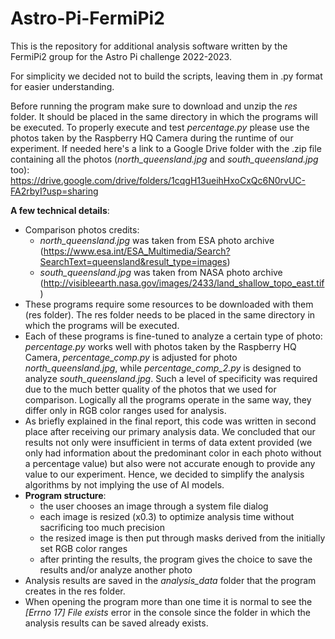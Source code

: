# Astro-Pi-FermiPi2

This is the repository for additional analysis software written by the FermiPi2 group for the Astro Pi challenge 2022-2023.

For simplicity we decided not to build the scripts, leaving them in .py format for easier understanding. 

Before running the program make sure to download and unzip the _res_ folder. It should be placed in the same directory in which the programs will be executed.
To properly execute and test _percentage.py_ please use the photos taken by the Raspberry HQ Camera during the runtime of our experiment. If needed here's a link to a Google Drive folder with the .zip file containing all the photos (_north_queensland.jpg_ and _south_queensland.jpg_ too): 
https://drive.google.com/drive/folders/1cqgH13ueihHxoCxQc6N0rvUC-FA2rbyI?usp=sharing

**A few technical details**:

- Comparison photos credits:
    - _north_queensland.jpg_ was taken from ESA photo archive (https://www.esa.int/ESA_Multimedia/Search?SearchText=queensland&result_type=images)
    - _south_queensland.jpg_ was taken from NASA photo archive (http://visibleearth.nasa.gov/images/2433/land_shallow_topo_east.tif)
- These programs require some resources to be downloaded with them (res folder). The res folder needs to be placed in the same directory in which the programs will be executed.
- Each of these programs is fine-tuned to analyze a certain type of photo: _percentage.py_ works well with photos taken by the Raspberry HQ Camera, _percentage_comp.py_ is adjusted for photo _north_queensland.jpg_, while _percentage_comp_2.py_ is designed to analyze _south_queensland.jpg_. Such a level of specificity was required due to the much better quality of the photos that we used for comparison. Logically all the programs operate in the same way, they differ only in RGB color ranges used for analysis.
- As briefly explained in the final report, this code was written in second place after receiving our primary analysis data. We concluded that our results not only were insufficient in terms of data extent provided (we only had information about the predominant color in each photo without a percentage value) but also were not accurate enough to provide any value to our experiment. Hence, we decided to simplify the analysis algorithms by not implying the use of AI models.
- **Program structure**:
    - the user chooses an image through a system file dialog  
    - each image is resized (x0.3) to optimize analysis time without sacrificing too much precision
    - the resized image is then put through masks derived from the initially set RGB color ranges
    - after printing the results, the program gives the choice to save the results and/or analyze another photo
- Analysis results are saved in the _analysis_data_ folder that the program creates in the res folder.
- When opening the program more than one time it is normal to see the _[Errno 17] File exists_ error in the console since the folder in which the analysis results can be saved already exists.

